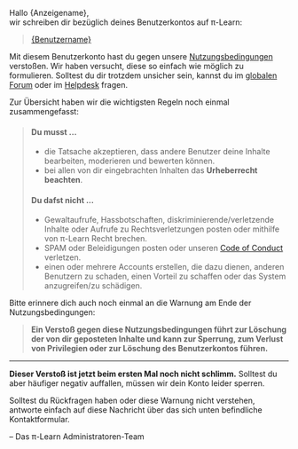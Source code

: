 Hallo {Anzeigename},  
wir schreiben dir bezüglich deines Benutzerkontos auf &pi;-Learn:

> [{Benutzername}](/u/{Benutzer-ID})

Mit diesem Benutzerkonto hast du gegen unsere [Nutzungsbedingungen](/help/legal/terms) verstoßen. Wir haben versucht, diese so einfach wie möglich zu formulieren. Solltest du dir trotzdem unsicher sein, kannst du im [globalen Forum](/f/0) oder im [Helpdesk](/helpdesk) fragen.

Zur Übersicht haben wir die wichtigsten Regeln noch einmal zusammengefasst:

> #### Du musst ...
>
> - die Tatsache akzeptieren, dass andere Benutzer deine Inhalte bearbeiten, moderieren und bewerten k&ouml;nnen.
> - bei allen von dir eingebrachten Inhalten das **Urheberrecht beachten**.
>
> #### Du dafst nicht ...
>
> - Gewaltaufrufe, Hassbotschaften, diskriminierende/verletzende Inhalte oder Aufrufe zu Rechtsverletzungen posten oder mithilfe von &pi;-Learn Recht brechen.
> - SPAM oder Beleidigungen posten oder unseren [Code of Conduct](/help/legal/coc) verletzen.
> - einen oder mehrere Accounts erstellen, die dazu dienen, anderen Benutzern zu schaden, einen Vorteil zu schaffen oder das System anzugreifen/zu sch&auml;digen.

Bitte erinnere dich auch noch einmal an die Warnung am Ende der Nutzungsbedingungen:

> **Ein Versto&szlig; gegen diese Nutzungsbedingungen f&uuml;hrt zur L&ouml;schung der von dir geposteten Inhalte und kann zur Sperrung, zum Verlust von Privilegien oder zur L&ouml;schung des Benutzerkontos f&uuml;hren.**

-----

**Dieser Versto&szlig; ist jetzt beim ersten Mal noch nicht schlimm.** Solltest du aber häufiger negativ auffallen, müssen wir dein Konto leider sperren.

Solltest du Rückfragen haben oder diese Warnung nicht verstehen, antworte einfach auf diese Nachricht über das sich unten befindliche Kontaktformular.

&ndash; Das &pi;-Learn Administratoren-Team
